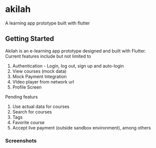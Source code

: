 # akilah

A learning app prototype built with flutter

## Getting Started

Akilah is an e-learning app prototype designed and built with Flutter.
Current features include but not limited to

1. Authentication - Login, log out, sign up and auto-login
2. View courses (mock data)
3. Mock Payment Integration
4. VIdeo player from network url
5. Profile Screen

Pending featurs

1. Use actual data for courses
2. Search for courses
3. Tags
4. Favorite course
5. Accept live payment (outside sandbox environment), among others

### Screenshots
